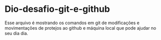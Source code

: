 # Dio-desafio-git-e-github
Esse arquivo é mostrando os comandos em git de modificações e movimentações de protejos ao github e máquina local que pode ajudar no seu dia dia.
